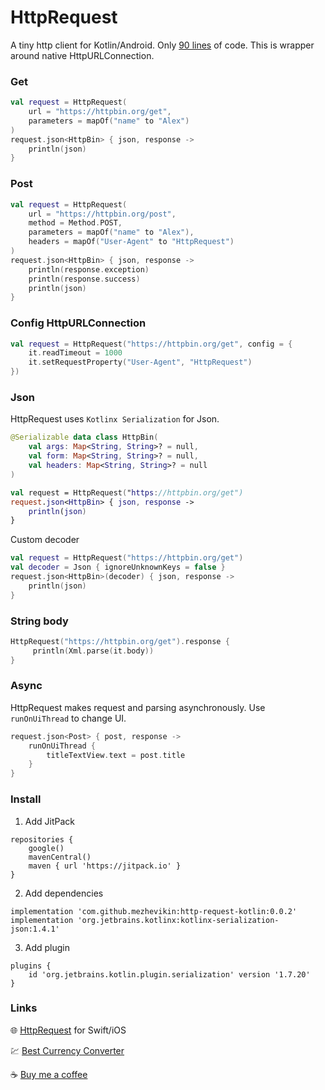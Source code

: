 # HttpRequest

A tiny http client for Kotlin/Android. Only [90 lines](HttpRequest/src/main/kotlin/com/github/mezhevikin/httprequest/HttpRequest.kt) of code. This is wrapper around native HttpURLConnection.

### Get

```kotlin
val request = HttpRequest(
    url = "https://httpbin.org/get",
    parameters = mapOf("name" to "Alex")
)
request.json<HttpBin> { json, response ->
    println(json)
}
```

### Post

```kotlin
val request = HttpRequest(
    url = "https://httpbin.org/post",
    method = Method.POST,
    parameters = mapOf("name" to "Alex"),
    headers = mapOf("User-Agent" to "HttpRequest")
)
request.json<HttpBin> { json, response ->
    println(response.exception)
    println(response.success)
    println(json)
}
```

### Config HttpURLConnection

```kotlin
val request = HttpRequest("https://httpbin.org/get", config = {
    it.readTimeout = 1000
    it.setRequestProperty("User-Agent", "HttpRequest")
})
```

### Json

HttpRequest uses `Kotlinx Serialization` for Json.

```kotlin
@Serializable data class HttpBin(
    val args: Map<String, String>? = null,
    val form: Map<String, String>? = null,
    val headers: Map<String, String>? = null
)

val request = HttpRequest("https://httpbin.org/get")
request.json<HttpBin> { json, response ->
    println(json)
}
```

Custom decoder

```kotlin
val request = HttpRequest("https://httpbin.org/get")
val decoder = Json { ignoreUnknownKeys = false }
request.json<HttpBin>(decoder) { json, response ->
    println(json)
}
```

### String body

```swift
HttpRequest("https://httpbin.org/get").response {
     println(Xml.parse(it.body))
}
```

### Async

HttpRequest makes request and parsing asynchronously.
Use `runOnUiThread` to change UI.

```swift
request.json<Post> { post, response ->
    runOnUiThread {
        titleTextView.text = post.title
    }
}
```

### Install

1. Add JitPack
```
repositories {
    google()
    mavenCentral()
    maven { url 'https://jitpack.io' }
}
```

2. Add dependencies

```
implementation 'com.github.mezhevikin:http-request-kotlin:0.0.2'
implementation 'org.jetbrains.kotlinx:kotlinx-serialization-json:1.4.1'
```

3. Add plugin

```
plugins {
    id 'org.jetbrains.kotlin.plugin.serialization' version '1.7.20'
}
```

### Links

🌐 [HttpRequest](https://github.com/mezhevikin/http-request) for Swift/iOS

💹 [Best Currency Converter](https://getconverter.org)

☕️ [Buy me a coffee](https://www.buymeacoffee.com/mezhevikin)
  

